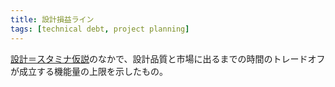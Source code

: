 ```yaml
---
title: 設計損益ライン
tags: [technical debt, project planning]
---
```


[設計＝スタミナ仮説](/DesignStaminaHypothesis)のなかで、設計品質と市場に出るまでの時間のトレードオフが成立する機能量の上限を示したもの。
